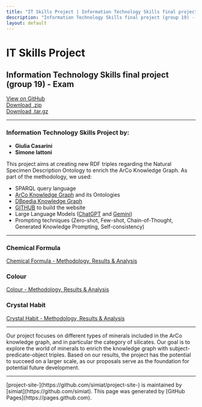 ```yaml
---
title: "IT Skills Project | Information Technology Skills final project (group 19) - Exam"
description: "Information Technology Skills final project (group 19) - Exam."
layout: default
---
```


# IT Skills Project

## Information Technology Skills final project (group 19) - Exam

[View on GitHub](https://github.com/simiat/Project_Group19-)  
[Download .zip](https://github.com/simiat/Project_Group19-/zipball/master)  
[Download .tar.gz](https://github.com/simiat/Project_Group19-/tarball/master)

---

### Information Technology Skills Project by:

- **Giulia Casarini**
- **Simone Iattoni**

This project aims at creating new RDF triples regarding the Natural Specimen Description Ontology to enrich the ArCo Knowledge Graph. As part of the methodology, we used:

- SPARQL query language
- [ArCo Knowledge Graph](http://wit.istc.cnr.it/arco/index.php?lang=en) and its Ontologies
- [DBpedia Knowledge Graph](https://www.dbpedia.org/)
- [GITHUB](https://github.com/) to build the website
- Large Language Models ([ChatGPT](https://openai.com/chatgpt/) and [Gemini](https://gemini.google.com/app?hl=it))
- Prompting techniques (Zero-shot, Few-shot, Chain-of-Thought, Generated Knowledge Prompting, Self-consistency)

---

### Chemical Formula

[Chemical Formula - Methodology, Results & Analysis](./another-page.html)

### Colour

[Colour - Methodology, Results & Analysis](./another-page2.html)

### Crystal Habit

[Crystal Habit - Methodology, Results & Analysis](./another-page3.html)

---

Our project focuses on different types of minerals included in the ArCo knowledge graph, and in particular the category of silicates. Our goal is to explore the world of minerals to enrich the knowledge graph with subject-predicate-object triples. Based on our results, the project has the potential to succeed on a larger scale, as our proposals serve as the foundation for potential future development.

---

<span class="site-footer-owner">
[project-site-](https://github.com/simiat/project-site-) is maintained by [simiat](https://github.com/simiat).
</span>  
<span class="site-footer-credits">
This page was generated by [GitHub Pages](https://pages.github.com).
</span>

